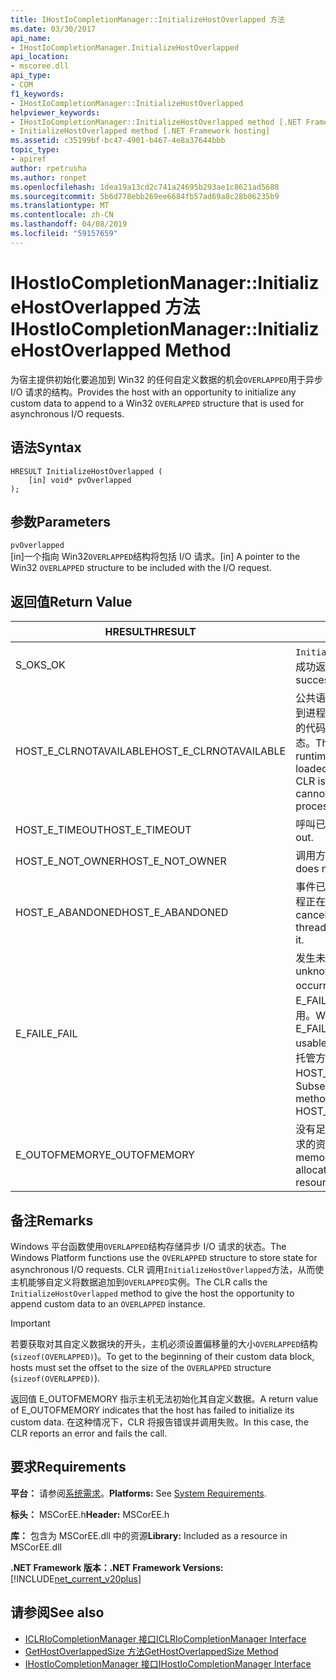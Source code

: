```yaml
---
title: IHostIoCompletionManager::InitializeHostOverlapped 方法
ms.date: 03/30/2017
api_name:
- IHostIoCompletionManager.InitializeHostOverlapped
api_location:
- mscoree.dll
api_type:
- COM
f1_keywords:
- IHostIoCompletionManager::InitializeHostOverlapped
helpviewer_keywords:
- IHostIoCompletionManager::InitializeHostOverlapped method [.NET Framework hosting]
- InitializeHostOverlapped method [.NET Framework hosting]
ms.assetid: c35199bf-bc47-4901-b467-4e8a37644bbb
topic_type:
- apiref
author: rpetrusha
ms.author: ronpet
ms.openlocfilehash: 1dea19a13cd2c741a24695b293ae1c8621ad5688
ms.sourcegitcommit: 5b6d778ebb269ee6684fb57ad69a8c28b06235b9
ms.translationtype: MT
ms.contentlocale: zh-CN
ms.lasthandoff: 04/08/2019
ms.locfileid: "59157659"
---
```

# <a name="ihostiocompletionmanagerinitializehostoverlapped-method"></a><span data-ttu-id="b7cb0-102">IHostIoCompletionManager::InitializeHostOverlapped 方法</span><span class="sxs-lookup"><span data-stu-id="b7cb0-102">IHostIoCompletionManager::InitializeHostOverlapped Method</span></span>
<span data-ttu-id="b7cb0-103">为宿主提供初始化要追加到 Win32 的任何自定义数据的机会`OVERLAPPED`用于异步 I/O 请求的结构。</span><span class="sxs-lookup"><span data-stu-id="b7cb0-103">Provides the host with an opportunity to initialize any custom data to append to a Win32 `OVERLAPPED` structure that is used for asynchronous I/O requests.</span></span>  
  
## <a name="syntax"></a><span data-ttu-id="b7cb0-104">语法</span><span class="sxs-lookup"><span data-stu-id="b7cb0-104">Syntax</span></span>  
  
```  
HRESULT InitializeHostOverlapped (  
    [in] void* pvOverlapped  
);  
```  
  
## <a name="parameters"></a><span data-ttu-id="b7cb0-105">参数</span><span class="sxs-lookup"><span data-stu-id="b7cb0-105">Parameters</span></span>  
 `pvOverlapped`  
 <span data-ttu-id="b7cb0-106">[in]一个指向 Win32`OVERLAPPED`结构将包括 I/O 请求。</span><span class="sxs-lookup"><span data-stu-id="b7cb0-106">[in] A pointer to the Win32 `OVERLAPPED` structure to be included with the I/O request.</span></span>  
  
## <a name="return-value"></a><span data-ttu-id="b7cb0-107">返回值</span><span class="sxs-lookup"><span data-stu-id="b7cb0-107">Return Value</span></span>  
  
|<span data-ttu-id="b7cb0-108">HRESULT</span><span class="sxs-lookup"><span data-stu-id="b7cb0-108">HRESULT</span></span>|<span data-ttu-id="b7cb0-109">描述</span><span class="sxs-lookup"><span data-stu-id="b7cb0-109">Description</span></span>|  
|-------------|-----------------|  
|<span data-ttu-id="b7cb0-110">S_OK</span><span class="sxs-lookup"><span data-stu-id="b7cb0-110">S_OK</span></span>|`InitializeHostOverlapped` <span data-ttu-id="b7cb0-111">已成功返回。</span><span class="sxs-lookup"><span data-stu-id="b7cb0-111">returned successfully.</span></span>|  
|<span data-ttu-id="b7cb0-112">HOST_E_CLRNOTAVAILABLE</span><span class="sxs-lookup"><span data-stu-id="b7cb0-112">HOST_E_CLRNOTAVAILABLE</span></span>|<span data-ttu-id="b7cb0-113">公共语言运行时 (CLR) 尚未加载到进程中，或处于不能运行托管的代码或已成功处理调用的状态。</span><span class="sxs-lookup"><span data-stu-id="b7cb0-113">The common language runtime (CLR) has not been loaded into a process, or the CLR is in a state in which it cannot run managed code or process the call successfully.</span></span>|  
|<span data-ttu-id="b7cb0-114">HOST_E_TIMEOUT</span><span class="sxs-lookup"><span data-stu-id="b7cb0-114">HOST_E_TIMEOUT</span></span>|<span data-ttu-id="b7cb0-115">呼叫已超时。</span><span class="sxs-lookup"><span data-stu-id="b7cb0-115">The call timed out.</span></span>|  
|<span data-ttu-id="b7cb0-116">HOST_E_NOT_OWNER</span><span class="sxs-lookup"><span data-stu-id="b7cb0-116">HOST_E_NOT_OWNER</span></span>|<span data-ttu-id="b7cb0-117">调用方不拥有该锁。</span><span class="sxs-lookup"><span data-stu-id="b7cb0-117">The caller does not own the lock.</span></span>|  
|<span data-ttu-id="b7cb0-118">HOST_E_ABANDONED</span><span class="sxs-lookup"><span data-stu-id="b7cb0-118">HOST_E_ABANDONED</span></span>|<span data-ttu-id="b7cb0-119">事件已取消时被阻塞的线程或纤程正在等待它。</span><span class="sxs-lookup"><span data-stu-id="b7cb0-119">An event was canceled while a blocked thread or fiber was waiting on it.</span></span>|  
|<span data-ttu-id="b7cb0-120">E_FAIL</span><span class="sxs-lookup"><span data-stu-id="b7cb0-120">E_FAIL</span></span>|<span data-ttu-id="b7cb0-121">发生未知的灾难性故障。</span><span class="sxs-lookup"><span data-stu-id="b7cb0-121">An unknown catastrophic failure occurred.</span></span> <span data-ttu-id="b7cb0-122">如果某方法返回 E_FAIL，CLR 不再在进程内可用。</span><span class="sxs-lookup"><span data-stu-id="b7cb0-122">When a method returns E_FAIL, the CLR is no longer usable within the process.</span></span> <span data-ttu-id="b7cb0-123">对托管方法的后续调用返回 HOST_E_CLRNOTAVAILABLE。</span><span class="sxs-lookup"><span data-stu-id="b7cb0-123">Subsequent calls to hosting methods return HOST_E_CLRNOTAVAILABLE.</span></span>|  
|<span data-ttu-id="b7cb0-124">E_OUTOFMEMORY</span><span class="sxs-lookup"><span data-stu-id="b7cb0-124">E_OUTOFMEMORY</span></span>|<span data-ttu-id="b7cb0-125">没有足够的内存是可用于分配请求的资源。</span><span class="sxs-lookup"><span data-stu-id="b7cb0-125">Not enough memory was available to allocate the requested resource.</span></span>|  
  
## <a name="remarks"></a><span data-ttu-id="b7cb0-126">备注</span><span class="sxs-lookup"><span data-stu-id="b7cb0-126">Remarks</span></span>  
 <span data-ttu-id="b7cb0-127">Windows 平台函数使用`OVERLAPPED`结构存储异步 I/O 请求的状态。</span><span class="sxs-lookup"><span data-stu-id="b7cb0-127">The Windows Platform functions use the `OVERLAPPED` structure to store state for asynchronous I/O requests.</span></span> <span data-ttu-id="b7cb0-128">CLR 调用`InitializeHostOverlapped`方法，从而使主机能够自定义将数据追加到`OVERLAPPED`实例。</span><span class="sxs-lookup"><span data-stu-id="b7cb0-128">The CLR calls the `InitializeHostOverlapped` method to give the host the opportunity to append custom data to an `OVERLAPPED` instance.</span></span>  
  
> [!IMPORTANT]
>  <span data-ttu-id="b7cb0-129">若要获取对其自定义数据块的开头，主机必须设置偏移量的大小`OVERLAPPED`结构 (`sizeof(OVERLAPPED)`)。</span><span class="sxs-lookup"><span data-stu-id="b7cb0-129">To get to the beginning of their custom data block, hosts must set the offset to the size of the `OVERLAPPED` structure (`sizeof(OVERLAPPED)`).</span></span>  
  
 <span data-ttu-id="b7cb0-130">返回值 E_OUTOFMEMORY 指示主机无法初始化其自定义数据。</span><span class="sxs-lookup"><span data-stu-id="b7cb0-130">A return value of E_OUTOFMEMORY indicates that the host has failed to initialize its custom data.</span></span> <span data-ttu-id="b7cb0-131">在这种情况下，CLR 将报告错误并调用失败。</span><span class="sxs-lookup"><span data-stu-id="b7cb0-131">In this case, the CLR reports an error and fails the call.</span></span>  
  
## <a name="requirements"></a><span data-ttu-id="b7cb0-132">要求</span><span class="sxs-lookup"><span data-stu-id="b7cb0-132">Requirements</span></span>  
 <span data-ttu-id="b7cb0-133">**平台：** 请参阅[系统需求](../../../../docs/framework/get-started/system-requirements.md)。</span><span class="sxs-lookup"><span data-stu-id="b7cb0-133">**Platforms:** See [System Requirements](../../../../docs/framework/get-started/system-requirements.md).</span></span>  
  
 <span data-ttu-id="b7cb0-134">**标头：** MSCorEE.h</span><span class="sxs-lookup"><span data-stu-id="b7cb0-134">**Header:** MSCorEE.h</span></span>  
  
 <span data-ttu-id="b7cb0-135">**库：** 包含为 MSCorEE.dll 中的资源</span><span class="sxs-lookup"><span data-stu-id="b7cb0-135">**Library:** Included as a resource in MSCorEE.dll</span></span>  
  
 **<span data-ttu-id="b7cb0-136">.NET Framework 版本：</span><span class="sxs-lookup"><span data-stu-id="b7cb0-136">.NET Framework Versions:</span></span>** [!INCLUDE[net_current_v20plus](../../../../includes/net-current-v20plus-md.md)]  
  
## <a name="see-also"></a><span data-ttu-id="b7cb0-137">请参阅</span><span class="sxs-lookup"><span data-stu-id="b7cb0-137">See also</span></span>

- [<span data-ttu-id="b7cb0-138">ICLRIoCompletionManager 接口</span><span class="sxs-lookup"><span data-stu-id="b7cb0-138">ICLRIoCompletionManager Interface</span></span>](../../../../docs/framework/unmanaged-api/hosting/iclriocompletionmanager-interface.md)
- [<span data-ttu-id="b7cb0-139">GetHostOverlappedSize 方法</span><span class="sxs-lookup"><span data-stu-id="b7cb0-139">GetHostOverlappedSize Method</span></span>](../../../../docs/framework/unmanaged-api/hosting/ihostiocompletionmanager-gethostoverlappedsize-method.md)
- [<span data-ttu-id="b7cb0-140">IHostIoCompletionManager 接口</span><span class="sxs-lookup"><span data-stu-id="b7cb0-140">IHostIoCompletionManager Interface</span></span>](../../../../docs/framework/unmanaged-api/hosting/ihostiocompletionmanager-interface.md)
